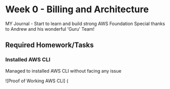 # Week 0 - Billing and Architecture

MY Journal - Start to learn and build strong AWS Foundation
Special thanks to Andrew and his wonderful 'Guru' Team!

## Required Homework/Tasks

### Installed AWS CLI

Managed to installed AWS CLI without facing any issue

![Proof of Working AWS CLI] (
